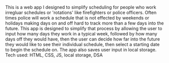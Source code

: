 This is a web app I designed to simplify scheduling for people who work irregluar schedules or 'rotations' like firefighters or police officers. 
Often times police will work a schedule that is not effected by weekends or holidays making days on and off hard to track more than a few days into the future.
This app is designed to simplify that process by allowing the user to input how many days they work in a typical week, followed by how many days off they would have, then the user can decide how far into the future they would like to see their individual schedule, then select a starting date to begin the schedule on.
The app also saves user input in local storage.
Tech used: HTML, CSS, JS, local storage, DSA
